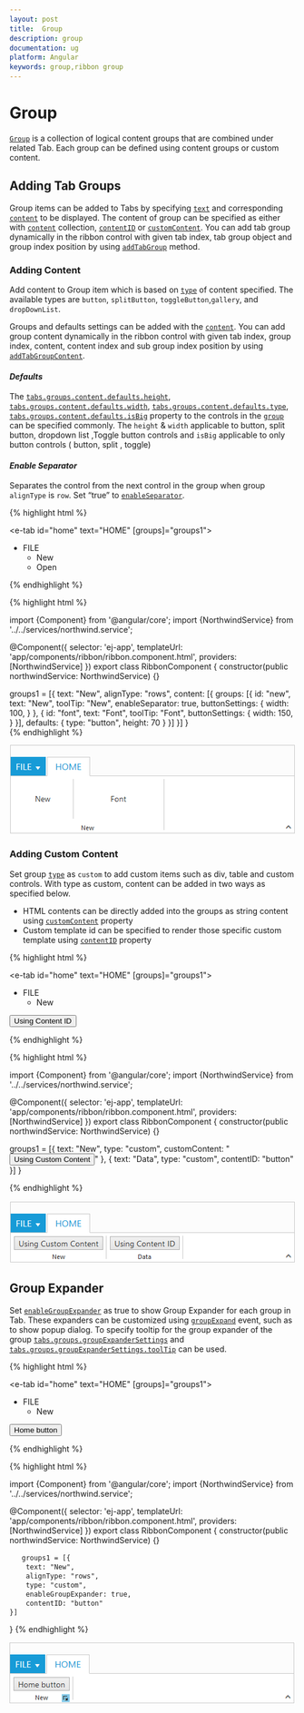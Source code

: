 ```yaml
---
layout: post
title:  Group
description: group
documentation: ug
platform: Angular
keywords: group,ribbon group
---
```


# Group

[`Group`](http://help.syncfusion.com/api/js/ejribbon#members:tabs-groups) is a collection of logical content groups that are combined under related Tab. Each group can be defined using content groups or custom content.

## Adding Tab Groups

Group items can be added to Tabs by specifying [`text`](http://help.syncfusion.com/api/js/ejribbon#members:tabs-groups-text) and corresponding [`content`](http://help.syncfusion.com/api/js/ejribbon#members:tabs-groups-content) to be displayed. The content of group can be specified as either with [`content`](http://help.syncfusion.com/api/js/ejribbon#members:tabs-groups-content) collection, [`contentID`](http://help.syncfusion.com/api/js/ejribbon#members:tabs-groups-contentid) or [`customContent`](http://help.syncfusion.com/api/js/ejribbon#members:tabs-groups-customcontent). You can add tab group dynamically in the ribbon control with given tab index, tab group object and group index position by using [`addTabGroup`](https://help.syncfusion.com/api/js/ejribbon#methods:addtabgroup) method.

### Adding Content

Add content to Group item which is based on [`type`](http://help.syncfusion.com/api/js/ejribbon#members:tabs-groups-type) of content specified. The available types are `button`, `splitButton`, `toggleButton`,`gallery`, and `dropDownList`.

Groups and defaults settings can be added with the [`content`](http://help.syncfusion.com/api/js/ejribbon#members:tabs-groups-content). You can add group content dynamically in the ribbon control with given tab index, group index, content, content index and sub group index position by using [`addTabGroupContent`](https://help.syncfusion.com/api/js/ejribbon#methods:addtabgroupcontent).

#### _Defaults_

The [`tabs.groups.content.defaults.height`](https://help.syncfusion.com/api/js/ejribbon#members:tabs-groups-content-defaults-height), [`tabs.groups.content.defaults.width`](https://help.syncfusion.com/api/js/ejribbon#members:tabs-groups-content-defaults-width), 
[`tabs.groups.content.defaults.type`](https://help.syncfusion.com/api/js/ejribbon#members:tabs-groups-content-defaults-type), [`tabs.groups.content.defaults.isBig`](https://help.syncfusion.com/api/js/ejribbon#members:tabs-groups-content-defaults-isbig) property to the controls in the [`group`](https://help.syncfusion.com/api/js/ejribbon#members:tabs-groups-content-groups) can be specified commonly.
The `height` & `width` applicable to button, split button, dropdown list ,Toggle button controls and `isBig` applicable to only button controls ( button, split , toggle)

#### _Enable Separator_ 

Separates the control from the next control in the group when group `alignType` is `row`. Set “true” to [`enableSeparator`](http://help.syncfusion.com/api/js/ejribbon#members:tabs-groups-content-groups-enableseparator).

{% highlight html %}

<ej-ribbon id="Default" width="500px" applicationTab.type="menu"
 applicationTab.menuItemID="menu">
   <e-tabs>
        <e-tab id="home" text="HOME" [groups]="groups1">
        </e-tab>
   </e-tabs>
</ej-ribbon>
<ul id="menu">
   <li>
        <a>FILE </a>
        <ul>
            <li><a>New</a></li>
            <li><a>Open</a></li>
        </ul>
   </li>
</ul> 

{% endhighlight %}

{% highlight html %}

import {Component} from '@angular/core';
import {NorthwindService} from '../../services/northwind.service';

@Component({
  selector: 'ej-app',
  templateUrl: 'app/components/ribbon/ribbon.component.html',
  providers: [NorthwindService]
})
export class RibbonComponent {
    constructor(public northwindService: NorthwindService) {}

groups1 = [{
        text: "New",
        alignType: "rows",
        content: [{
            groups: [{
                id: "new",
                text: "New",
                toolTip: "New",
                enableSeparator: true,
                buttonSettings: {
                    width: 100,
                }
                }, {
                    id: "font",
                    text: "Font",
                    toolTip: "Font",
                    buttonSettings: {
                        width: 150,
                    }
                }],
            defaults: {
                type: "button",
                height: 70
            }
        }]
   }]
  }    
{% endhighlight %}

![](Group_images/Group_img2.png)

### Adding Custom Content 

Set group [`type`](http://help.syncfusion.com/api/js/ejribbon#members:tabs-groups-type) as `custom` to add custom items such as div, table and custom controls. With type as custom, content can be added in two ways as specified below.

*	HTML contents can be directly added into the groups as string content using [`customContent`](http://help.syncfusion.com/api/js/ejribbon#members:tabs-groups-customcontent) property
*	Custom template id can be specified to render those specific custom template using [`contentID`](http://help.syncfusion.com/api/js/ejribbon#members:tabs-groups-contentid) property

{% highlight html %}

<ej-ribbon id="Default" width="500px" applicationTab.type="menu" 
applicationTab.menuItemID="menu">
    <e-tabs>
        <e-tab id="home" text="HOME" [groups]="groups1">
        </e-tab>
    </e-tabs>
</ej-ribbon>

<ul id="menu">
    <li>
        <a>FILE </a>
        <ul>
            <li><a>New</a></li>
        </ul>
    </li>
</ul>
<button id="button">Using Content ID</button>

{% endhighlight %}

{% highlight html %}

import {Component} from '@angular/core';
import {NorthwindService} from '../../services/northwind.service';

@Component({
  selector: 'ej-app',
  templateUrl: 'app/components/ribbon/ribbon.component.html',
  providers: [NorthwindService]
})
export class RibbonComponent {
    constructor(public northwindService: NorthwindService) {}

groups1 = [{
        text: "New",
        type: "custom",
        customContent: "<button id='customContent'>Using Custom Content</button>"
     }, {
         text: "Data",
         type: "custom",
         contentID: "button"
     }]
  }
      
{% endhighlight %}

![](Group_images/Group_img3.png)

## Group Expander

Set [`enableGroupExpander`](http://help.syncfusion.com/api/js/ejribbon#members:tabs-groups-enablegroupexpander) as true to show Group Expander for each group in Tab. These expanders can be customized using [`groupExpand`](http://help.syncfusion.com/api/js/ejribbon#events:groupexpand) event, such as to show popup dialog. To specify tooltip for the group expander of the group [`tabs.groups.groupExpanderSettings`](https://help.syncfusion.com/api/js/ejribbon#members:tabs-groups-groupexpandersettings) and 
[`tabs.groups.groupExpanderSettings.toolTip`](https://help.syncfusion.com/api/js/ejribbon#members:tabs-groups-groupexpandersettings-tooltip) can be used.

{% highlight html %}

<ej-ribbon id="Default" width="500px" applicationTab.type="menu" 
applicationTab.menuItemID="menu">
    <e-tabs>
        <e-tab id="home" text="HOME" [groups]="groups1">
        </e-tab>
    </e-tabs>
</ej-ribbon>
<ul id="menu">
    <li>
        <a>FILE </a>
        <ul>
            <li><a>New</a></li>
        </ul>
    </li>
</ul>
<button id="button">Home button</button>

{% endhighlight %}

{% highlight html %}

import {Component} from '@angular/core';
import {NorthwindService} from '../../services/northwind.service';

@Component({
  selector: 'ej-app',
  templateUrl: 'app/components/ribbon/ribbon.component.html',
  providers: [NorthwindService]
})
export class RibbonComponent {
    constructor(public northwindService: NorthwindService) {}
    
       groups1 = [{
        text: "New",
        alignType: "rows",
        type: "custom",
        enableGroupExpander: true,
        contentID: "button"
    }]
  }
{% endhighlight %}

![](Group_images/Group_img4.png)

